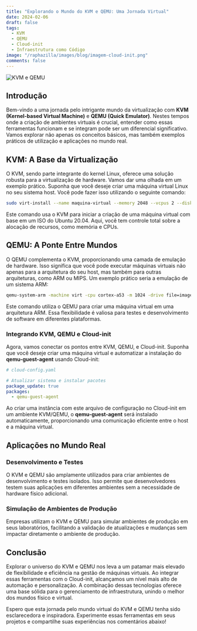 ```yaml
---
title: "Explorando o Mundo do KVM e QEMU: Uma Jornada Virtual"
date: 2024-02-06
draft: false
tags:
  - KVM
  - QEMU
  - Cloud-init
  - Infraestrutura como Código
image: "/raphazilla/images/blog/imagem-cloud-init.png"
comments: false
---
```

![KVM e QEMU](/raphazilla/images/blog/imagem-kvm-qemu.png)

## Introdução

Bem-vindo a uma jornada pelo intrigante mundo da virtualização com **KVM (Kernel-based Virtual Machine)** e **QEMU (Quick Emulator)**. Nestes tempos onde a criação de ambientes virtuais é crucial, entender como essas ferramentas funcionam e se integram pode ser um diferencial significativo. Vamos explorar não apenas os conceitos básicos, mas também exemplos práticos de utilização e aplicações no mundo real.

## KVM: A Base da Virtualização

O KVM, sendo parte integrante do kernel Linux, oferece uma solução robusta para a virtualização de hardware. Vamos dar uma olhada em um exemplo prático. Suponha que você deseje criar uma máquina virtual Linux no seu sistema host. Você pode fazer isso utilizando o seguinte comando:

```bash
sudo virt-install --name maquina-virtual --memory 2048 --vcpus 2 --disk tamanho=10 --cdrom imagem.iso --os-type linux --os-variant ubuntu20.04
```

Este comando usa o KVM para iniciar a criação de uma máquina virtual com base em um ISO do Ubuntu 20.04. Aqui, você tem controle total sobre a alocação de recursos, como memória e CPUs.

## QEMU: A Ponte Entre Mundos

O QEMU complementa o KVM, proporcionando uma camada de emulação de hardware. Isso significa que você pode executar máquinas virtuais não apenas para a arquitetura do seu host, mas também para outras arquiteturas, como ARM ou MIPS. Um exemplo prático seria a emulação de um sistema ARM:

```bash
qemu-system-arm -machine virt -cpu cortex-a53 -m 1024 -drive file=imagem.img,if=none,format=raw,id=hd -device virtio-blk-device,drive=hd -netdev user,id=mynet0 -device virtio-net-device,netdev=mynet0
```

Este comando utiliza o QEMU para criar uma máquina virtual em uma arquitetura ARM. Essa flexibilidade é valiosa para testes e desenvolvimento de software em diferentes plataformas.

### Integrando KVM, QEMU e Cloud-init

Agora, vamos conectar os pontos entre KVM, QEMU, e Cloud-init. Suponha que você deseje criar uma máquina virtual e automatizar a instalação do **qemu-guest-agent** usando Cloud-init:

```yaml
# cloud-config.yaml

# Atualizar sistema e instalar pacotes
package_update: true
packages:
  - qemu-guest-agent
```

Ao criar uma instância com este arquivo de configuração no Cloud-init em um ambiente KVM/QEMU, o **qemu-guest-agent** será instalado automaticamente, proporcionando uma comunicação eficiente entre o host e a máquina virtual.

## Aplicações no Mundo Real

### Desenvolvimento e Testes

O KVM e QEMU são amplamente utilizados para criar ambientes de desenvolvimento e testes isolados. Isso permite que desenvolvedores testem suas aplicações em diferentes ambientes sem a necessidade de hardware físico adicional.

### Simulação de Ambientes de Produção

Empresas utilizam o KVM e QEMU para simular ambientes de produção em seus laboratórios, facilitando a validação de atualizações e mudanças sem impactar diretamente o ambiente de produção.

## Conclusão

Explorar o universo do KVM e QEMU nos leva a um patamar mais elevado de flexibilidade e eficiência na gestão de máquinas virtuais. Ao integrar essas ferramentas com o Cloud-init, alcançamos um nível mais alto de automação e personalização. A combinação dessas tecnologias oferece uma base sólida para o gerenciamento de infraestrutura, unindo o melhor dos mundos físico e virtual.

Espero que esta jornada pelo mundo virtual do KVM e QEMU tenha sido esclarecedora e inspiradora. Experimente essas ferramentas em seus projetos e compartilhe suas experiências nos comentários abaixo!
